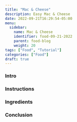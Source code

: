 ```yaml
---
title: "Mac & Cheese"
description: Easy Mac & Cheese
date: 2022-09-21T16:29:54-05:00
menu:
  sidebar:
    name: Mac & Cheese
    identifier: food-09-21-2022
    parent: food-blog
    weight: 20
tags: ["Food", "Tutorial"]
categories: ["Food"]
draft: true
---
```


### Intro

### Instructions

### Ingredients 

### Conclusion